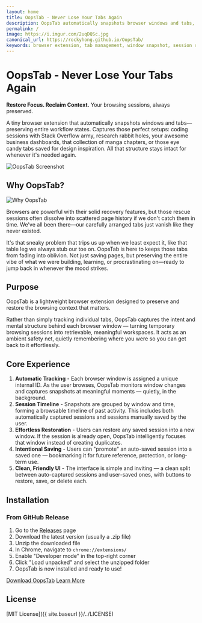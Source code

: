 ```yaml
---
layout: home
title: OopsTab - Never Lose Your Tabs Again
description: OopsTab automatically snapshots browser windows and tabs, preserving your workflows and allowing you to restore entire browsing sessions with a single click.
permalink: /
image: https://i.imgur.com/2uqDQSc.jpg
canonical_url: https://rockyhong.github.io/OopsTab/
keywords: browser extension, tab management, window snapshot, session recovery, Chrome extension, browser workflow, productivity tools
---
```


# OopsTab - Never Lose Your Tabs Again

**Restore Focus. Reclaim Context.** Your browsing sessions, always preserved.

A tiny browser extension that automatically snapshots windows and tabs—preserving entire workflow states. Captures those perfect setups: coding sessions with Stack Overflow army, research rabbit holes, your awesome business dashboards, that collection of manga chapters, or those eye candy tabs saved for design inspiration. All that structure stays intact for whenever it's needed again.

<img src="https://i.imgur.com/2uqDQSc.jpg" alt="OopsTab Screenshot" class="screenshot">

## Why OopsTab?

<img src="https://i.imgur.com/r7kDsgX.gif" alt="Why OopsTab" class="meme-gif">

Browsers are powerful with their solid recovery features, but those rescue sessions often dissolve into scattered page history if we don't catch them in time. We've all been there—our carefully arranged tabs just vanish like they never existed.

It's that sneaky problem that trips us up when we least expect it, like that table leg we always stub our toe on. OopsTab is here to keeps those tabs from fading into oblivion. Not just saving pages, but preserving the entire vibe of what we were building, learning, or procrastinating on—ready to jump back in whenever the mood strikes.

## Purpose

OopsTab is a lightweight browser extension designed to preserve and restore the browsing context that matters.

Rather than simply tracking individual tabs, OopsTab captures the intent and mental structure behind each browser window — turning temporary browsing sessions into retrievable, meaningful workspaces. It acts as an ambient safety net, quietly remembering where you were so you can get back to it effortlessly.

## Core Experience

1. **Automatic Tracking** - Each browser window is assigned a unique internal ID. As the user browses, OopsTab monitors window changes and captures snapshots at meaningful moments — quietly, in the background.
2. **Session Timeline** - Snapshots are grouped by window and time, forming a browsable timeline of past activity. This includes both automatically captured sessions and sessions manually saved by the user.
3. **Effortless Restoration** - Users can restore any saved session into a new window. If the session is already open, OopsTab intelligently focuses that window instead of creating duplicates.
4. **Intentional Saving** - Users can "promote" an auto-saved session into a saved one — bookmarking it for future reference, protection, or long-term use.
5. **Clean, Friendly UI** - The interface is simple and inviting — a clean split between auto-captured sessions and user-saved ones, with buttons to restore, save, or delete each.

## Installation

### From GitHub Release

1. Go to the [Releases](https://github.com/rockyhong/oopstab/releases) page
2. Download the latest version (usually a .zip file)
3. Unzip the downloaded file
4. In Chrome, navigate to `chrome://extensions/`
5. Enable "Developer mode" in the top-right corner
6. Click "Load unpacked" and select the unzipped folder
7. OopsTab is now installed and ready to use!

<div class="cta-section">
  <a href="https://github.com/rockyhong/oopstab/releases" class="cta-button">Download OopsTab</a>
  <a href="{{ site.baseurl }}/features/" class="secondary-button">Learn More</a>
</div>

## License

[MIT License]({{ site.baseurl }}/../LICENSE)
